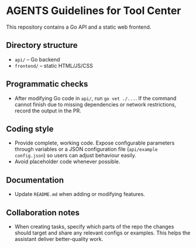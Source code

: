 # AGENTS Guidelines for Tool Center

This repository contains a Go API and a static web frontend.

## Directory structure
- `api/` – Go backend
- `frontend/` – static HTML/JS/CSS

## Programmatic checks
- After modifying Go code in `api/`, run `go vet ./...`. If the command cannot finish due to missing dependencies or network restrictions, record the output in the PR.

## Coding style
- Provide complete, working code. Expose configurable parameters through variables or a JSON configuration file (`api/example config.json`) so users can adjust behaviour easily.
- Avoid placeholder code whenever possible.

## Documentation
- Update `README.md` when adding or modifying features.

## Collaboration notes
- When creating tasks, specify which parts of the repo the changes should target and share any relevant configs or examples. This helps the assistant deliver better-quality work.
